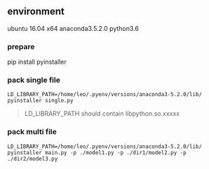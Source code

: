 

## environment
ubuntu 16.04 x64
anaconda3.5.2.0
python3.6

### prepare
pip install pyinstaller

### pack single file
```angular2html
LD_LIBRARY_PATH=/home/leo/.pyenv/versions/anaconda3-5.2.0/lib/ pyinstaller single.py
```
> LD_LIBRARY_PATH should contain libpython.so.xxxxx

### pack multi file
```angular2html
LD_LIBRARY_PATH=/home/leo/.pyenv/versions/anaconda3-5.2.0/lib/ pyinstaller main.py -p ./model1.py -p ./dir1/model2.py -p ./dir2/model3.py
```






